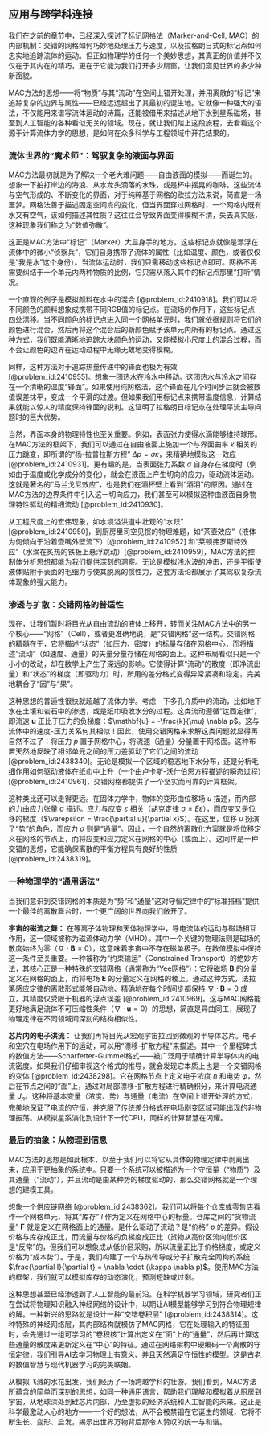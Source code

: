 ## 应用与跨学科连接

我们在之前的章节中，已经深入探讨了标记网格法（Marker-and-Cell, MAC）的内部机制：交错的网格如何巧妙地处理压力与速度，以及拉格朗日式的标记点如何忠实地追踪流体的运动。但正如物理学的任何一个美妙思想，其真正的价值并不仅仅在于其内在的精巧，更在于它能为我们打开多少扇窗，让我们窥见世界的多少种新面貌。

MAC方法的思想——将“物质”与其“流动”在空间上错开处理，并用离散的“标记”来追踪复杂的边界与属性——已经远远超出了其最初的诞生地。它就像一种强大的语法，不仅能用来谱写流体运动的诗篇，还能被借用来描述从地下水到星系磁场，甚至到人工智能的各种看似无关的领域。现在，就让我们踏上这段旅程，去看看这个源于计算流体力学的思想，是如何在众多科学与工程领域中开花结果的。

### 流体世界的“魔术师”：驾驭复杂的液面与界面

MAC方法最初就是为了解决一个老大难问题——自由液面的模拟——而诞生的。想象一下拍打岸边的海浪、从水龙头滴落的水珠，或是杯中摇晃的咖啡。这些流体与空气形成的、不断变化的界面，对于纯粹基于网格的欧拉方法来说，简直是一场噩梦。网格法善于描述固定空间点的变化，但当界面穿过网格时，一个网格内既有水又有空气，该如何描述其性质？这往往会导致界面变得模糊不清，失去真实感，这种现象我们称之为“数值弥散”。

这正是MAC方法中“标记”（Marker）大显身手的地方。这些标记点就像是漂浮在流体中的微小“侦察兵”，它们自身携带了流体的属性（比如温度、颜色，或者仅仅是“我是水”这个身份）。当流体运动时，我们只需移动这些标记点即可。网格不再需要纠结于一个单元内两种物质的比例，它只需从落入其中的标记点那里“打听”情况。

一个直观的例子是模拟颜料在水中的混合 [@problem_id:2410918]。我们可以将不同颜色的颜料想象成携带不同RGB值的标记点。在流场的作用下，这些标记点四处漂移。当不同颜色的标记点进入同一个网格单元时，我们就依据规则将它们的颜色进行混合，然后再将这个混合后的新颜色赋予该单元内所有的标记点。通过这种方式，我们既能清晰地追踪大块颜色的运动，又能模拟小尺度上的混合过程，而不会让颜色的边界在运动过程中无缘无故地变得模糊。

同样，这种方法对于追踪热量传递中的锋面也极为有效 [@problem_id:2410955]。想象一团热水在冷水中移动。这团热水与冷水之间存在一个清晰的温度“锋面”。如果使用纯网格法，这个锋面在几个时间步后就会被数值误差抹平，变成一个平滑的过渡。但如果我们用标记点来携带温度信息，计算结果就能以惊人的精度保持锋面的锐利。这证明了拉格朗日标记点在处理平流主导问题时的巨大优势。

当然，界面本身的物理特性也至关重要。例如，表面张力使得水滴能够维持球形。在MAC方法的框架下，我们可以通过在自由液面上施加一个与界面曲率 $\kappa$ 相关的压力跳变，即所谓的“杨-拉普拉斯方程” $\Delta p = \sigma \kappa$，来精确地模拟这一效应 [@problem_id:2410931]。更有趣的是，当表面张力系数 $\sigma$ 自身存在梯度时（例如由于温度或化学成分的变化），就会在液面上产生切向的应力，驱动流体运动。这就是著名的“马兰戈尼效应”，也是我们在酒杯壁上看到“酒泪”的原因。通过在MAC方法的边界条件中引入这一切向应力，我们甚至可以模拟这种由液面自身物理特性驱动的精细流动 [@problem_id:2410930]。

从工程尺度上的宏伟现象，如水坝溢洪道中壮观的“水跃” [@problem_id:2410950]，到厨房里司空见惯的物理难题，如“茶壶效应”（液体为何倾向于沿着壶嘴外壁流下）[@problem_id:2410952] 和“莱顿弗罗斯特效应”（水滴在炙热的铁板上悬浮跳动）[@problem_id:2410959]，MAC方法的控制体分析思想都能为我们提供深刻的洞察。无论是模拟浅水波的冲击，还是平衡使液体贴附于表面的毛细力与使其脱离的惯性力，这套方法论都展示了其驾驭复杂流体现象的强大能力。

### 渗透与扩散：交错网格的普适性

现在，让我们暂时将目光从自由流动的液体上移开，转而关注MAC方法中的另一个核心——“网格”（Cell），或者更准确地说，是“交错网格”这一结构。交错网格的精髓在于，它将描述“状态”（如压力、密度）的标量存储在网格中心，而将描述“流动”（如速度、通量）的矢量分量存储在网格的面上。这种布局看似只是一个小小的改动，却在数学上产生了深远的影响。它使得计算“流动”的散度（即净流出量）和“状态”的梯度（即驱动力）时，所用的差分格式变得异常紧凑和稳定，完美地耦合了“因”与“果”。

这种思想的普适性很快就超越了流体力学。考虑一下多孔介质中的流动，比如地下水在土壤和岩石中的渗透，或是纸巾吸收水分的过程。这类流动遵循“达西定律”，即流速 $\mathbf{u}$ 正比于压力的负梯度：$\mathbf{u} = -\frac{k}{\mu} \nabla p$。这与流体中的速度-压力关系何其相似！因此，使用交错网格来求解这类问题就显得再自然不过了：将压力 $p$ 置于网格中心，将流速（通量）分量置于网格面。这种布置天然地反映了相邻单元之间的压力差驱动了它们之间的流动 [@problem_id:2438340]。无论是模拟一个区域的稳态地下水分布，还是分析毛细作用如何驱动液体在纸巾中上升（一个由卢卡斯-沃什伯恩方程描述的瞬态过程）[@problem_id:2410961]，交错网格都提供了一个坚实而可靠的计算框架。

这种类比还可以走得更远。在固体力学中，物体的变形由位移场 $u$ 描述，而内部的力由应力张量 $\sigma$ 描述。应力与应变 $\varepsilon$ 相关（胡克定律 $\sigma = E\varepsilon$），而应变又是位移的梯度（$\varepsilon = \frac{\partial u}{\partial x}$）。在这里，位移 $u$ 扮演了“势”的角色，而应力 $\sigma$ 则是“通量”。因此，一个自然的离散化方案就是将位移定义在网格的节点上，而将应变和应力定义在网格的中心（或面上）。这同样是一种交错的思想，它能确保离散的平衡方程具有良好的性质 [@problem_id:2438319]。

### 一种物理学的“通用语法”

当我们意识到交错网格的本质是为“势”和“通量”这对守恒定律中的“标准搭档”提供一个最佳的离散舞台时，一个更广阔的世界向我们敞开了。

**宇宙的磁流之舞：** 在等离子体物理和天体物理学中，导电流体的运动与磁场相互作用，这一领域被称为磁流体动力学（MHD）。其中一个关键的物理法则是磁场的散度始终为零（$\nabla \cdot \mathbf{B} = 0$），这意味着宇宙中不存在磁单极子。在数值模拟中保持这一条件至关重要。一种被称为“约束输运”（Constrained Transport）的绝妙方法，其核心正是一种特殊的交错网格（通常称为“Yee网格”）：它将磁场 $\mathbf{B}$ 的分量定义在网格的面上，而将电场 $\mathbf{E}$ 的分量定义在网格的棱上。通过这种方式，法拉第感应定律的离散形式能够自动地、精确地在每个时间步都保持 $\nabla \cdot \mathbf{B} = 0$ 成立，其精度仅受限于机器的浮点误差 [@problem_id:2410969]。这与MAC网格能更好地满足流体不可压缩性条件（$\nabla \cdot \mathbf{u} = 0$）的思想，简直是异曲同工，展现了物理定律在不同领域间深刻的结构相似性。

**芯片内的电子洪流：** 让我们再将目光从宏观宇宙拉回到微观的半导体芯片。电子和空穴在电场作用下的运动，可以用“漂移-扩散方程”来描述。其中一个里程碑式的数值方法——Scharfetter-Gummel格式——被广泛用于精确计算半导体内的电流密度。如果我们仔细审视这个格式的推导，就会发现它本质上也是一个交错网格的变体 [@problem_id:2438298]。它在网格节点上定义电子浓度 $n$ 和电势 $\varphi$，然后在节点之间的“面”上，通过对局部漂移-扩散方程进行精确积分，来计算电流通量 $J_n$。这种将基本变量（浓度、势）与通量（电流）在空间上错开处理的方式，完美地保证了电流的守恒，并克服了传统差分格式在电场剧变区域可能出现的非物理振荡。从模拟星系演化到设计下一代CPU，同样的计算智慧在闪耀。

### 最后的抽象：从物理到信息

MAC方法的思想是如此根本，以至于我们可以将它从具体的物理定律中剥离出来，应用于更抽象的系统中。只要一个系统可以被描述为一个守恒量（“物质”）及其通量（“流动”），并且流动是由某种势的梯度驱动的，那么交错网格就是一个理想的建模工具。

想象一个供应链网络 [@problem_id:2438362]。我们可以将每个仓库或零售店看作一个网格单元，将其“库存” $I$ 作为定义在网格中心的标量。仓库之间的“货物流量” $\mathbf{F}$ 就是定义在网格面上的通量。是什么驱动了流动？是“价格” $p$ 的差异。假设价格与库存成正比，而流量与价格的负梯度成正比（货物从高价区流向低价区是“反常”的，但我们可以想象成从低价区采购，所以流量正比于价格梯度，或定义价格为“成本势”）。于是，我们构建了一个与热传导或分子扩散完全同构的系统：$\frac{\partial I}{\partial t} = \nabla \cdot (\kappa \nabla p)$。使用MAC方法的框架，我们就可以模拟库存的动态演化，预测短缺或过剩。

这种思想甚至已经渗透到了人工智能的最前沿。在科学机器学习领域，研究者们正在尝试将物理知识融入神经网络的设计中，以期让AI模型能够学习到符合物理规律的解。一种新兴的思路就是设计一种“交错卷积层” [@problem_id:2438314]。这种特殊的神经网络层，其内部结构就模仿了MAC网格，它在处理输入的特征图时，会先通过一组可学习的“卷积核”计算出定义在“面”上的“通量”，然后再计算这些通量的散度来更新定义在“中心”的特征。通过在网络架构中硬编码一个离散的守恒定律，我们引导AI去学习物理上有意义、并且天然满足守恒性的模型。这是古老的数值智慧与现代机器学习的完美联姻。

从模拟飞溅的水花出发，我们经历了一场跨越学科的壮游。我们看到，MAC方法所蕴含的简单而深刻的思想，如同一种通用语言，帮助我们理解和模拟着从厨房到宇宙，从地球深处到硅芯片内部，乃至虚拟的经济系统和人工智能的未来。这正是科学最激动人心的地方——一个好的想法，从不会被禁锢在它诞生的领域，它将不断生长、变形、启发，揭示出世界万物背后那令人赞叹的统一与和谐。